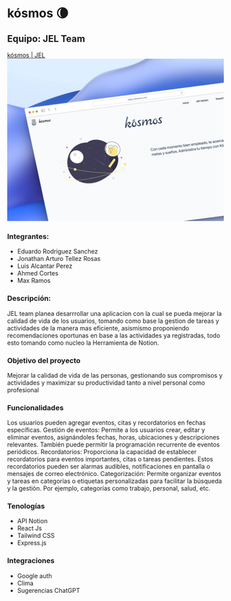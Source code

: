 # kósmos 🌘

## Equipo: JEL Team

[kósmos | JEL](https://jel-kosmos.vercel.app)
![](https://github.com/edrosan/kosmos/blob/main/kosmosrepo.png)

### Integrantes:
- Eduardo Rodriguez Sanchez
- Jonathan Arturo Tellez Rosas
- Luis Alcantar Perez
- Ahmed Cortes 
- Max Ramos

### Descripción:
JEL team planea desarrrollar una aplicacion con la cual se pueda mejorar la calidad de vida
de los usuarios, tomando como base la gestion de tareas y actividades de la manera mas eficiente,
asismismo proponiendo recomendaciones oportunas en base a las actividades ya registradas, todo esto tomando como
nucleo la Herramienta de Notion.

### Objetivo del proyecto
Mejorar la calidad de vida de las personas, gestionando sus compromisos y actividades y maximizar su productividad tanto a nivel personal como profesional

### Funcionalidades
Los usuarios pueden agregar eventos, citas y recordatorios en fechas específicas.
Gestión de eventos: Permite a los usuarios crear, editar y eliminar eventos, asignándoles fechas, horas, ubicaciones y descripciones relevantes. También puede permitir la programación recurrente de eventos periódicos.
Recordatorios: Proporciona la capacidad de establecer recordatorios para eventos importantes, citas o tareas pendientes. Estos recordatorios pueden ser alarmas audibles, notificaciones en pantalla o mensajes de correo electrónico.
Categorización: Permite organizar eventos y tareas en categorías o etiquetas personalizadas para facilitar la búsqueda y la gestión. Por ejemplo, categorías como trabajo, personal, salud, etc.


### Tenologías
- API Notion
- React Js
- Tailwind CSS
- Express.js

### Integraciones
- Google auth
- Clima
- Sugerencias ChatGPT


